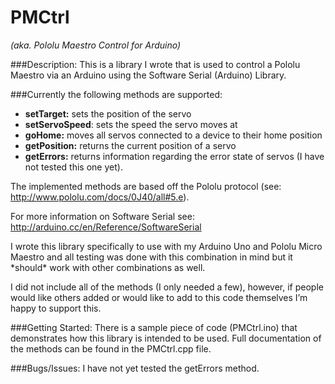 PMCtrl 
==============================
*(aka. Pololu Maestro Control for Arduino)*

###Description:
This is a library I wrote that is used to control a Pololu Maestro via an Arduino using the Software Serial (Arduino) Library.

###Currently the following methods are supported:
* **setTarget:** sets the position of the servo
* **setServoSpeed**: sets the speed the servo moves at
* **goHome:** moves all servos connected to a device to their home position
* **getPosition:** returns the current position of a servo
* **getErrors:** returns information regarding the error state of servos (I have not tested this one yet).

The implemented methods are based off the Pololu protocol (see: http://www.pololu.com/docs/0J40/all#5.e).

For more information on Software Serial see: http://arduino.cc/en/Reference/SoftwareSerial 

I wrote this library specifically to use with my Arduino Uno and Pololu Micro Maestro and all testing was done with this combination in mind but it 
\*should\* work with other combinations as well.

I did not include all of the methods (I only needed a few), however, if people would like others added or would like to add to this code themselves I’m happy to support this.

###Getting Started:
There is a sample piece of code (PMCtrl.ino) that demonstrates how this library is intended to be used. Full documentation of the methods can be found in the PMCtrl.cpp file.

###Bugs/Issues:
I have not yet tested the getErrors method. 
